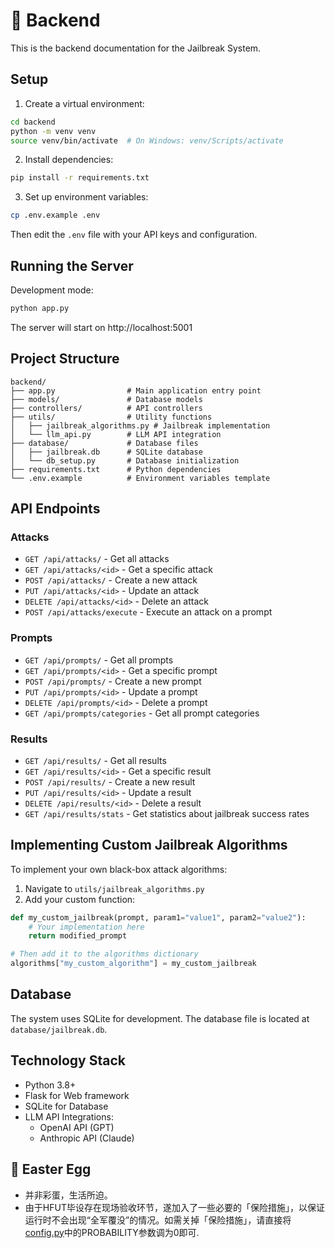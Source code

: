 # 🔽 Backend

This is the backend documentation for the Jailbreak System.

## Setup

1. Create a virtual environment:
```bash
cd backend
python -m venv venv
source venv/bin/activate  # On Windows: venv/Scripts/activate
```

2. Install dependencies:
```bash
pip install -r requirements.txt
```

3. Set up environment variables:
```bash
cp .env.example .env
```
Then edit the `.env` file with your API keys and configuration.

## Running the Server

Development mode:
```bash
python app.py
```

The server will start on http://localhost:5001

## Project Structure

```
backend/
├── app.py                # Main application entry point
├── models/               # Database models
├── controllers/          # API controllers
├── utils/                # Utility functions
│   ├── jailbreak_algorithms.py # Jailbreak implementation
│   └── llm_api.py        # LLM API integration
├── database/             # Database files
│   ├── jailbreak.db      # SQLite database
│   └── db_setup.py       # Database initialization
├── requirements.txt      # Python dependencies
└── .env.example          # Environment variables template
```

## API Endpoints

### Attacks

- `GET /api/attacks/` - Get all attacks
- `GET /api/attacks/<id>` - Get a specific attack
- `POST /api/attacks/` - Create a new attack
- `PUT /api/attacks/<id>` - Update an attack
- `DELETE /api/attacks/<id>` - Delete an attack
- `POST /api/attacks/execute` - Execute an attack on a prompt

### Prompts

- `GET /api/prompts/` - Get all prompts
- `GET /api/prompts/<id>` - Get a specific prompt
- `POST /api/prompts/` - Create a new prompt
- `PUT /api/prompts/<id>` - Update a prompt
- `DELETE /api/prompts/<id>` - Delete a prompt
- `GET /api/prompts/categories` - Get all prompt categories

### Results

- `GET /api/results/` - Get all results
- `GET /api/results/<id>` - Get a specific result
- `POST /api/results/` - Create a new result
- `PUT /api/results/<id>` - Update a result
- `DELETE /api/results/<id>` - Delete a result
- `GET /api/results/stats` - Get statistics about jailbreak success rates

## Implementing Custom Jailbreak Algorithms

To implement your own black-box attack algorithms:

1. Navigate to `utils/jailbreak_algorithms.py`
2. Add your custom function:

```python
def my_custom_jailbreak(prompt, param1="value1", param2="value2"):
    # Your implementation here
    return modified_prompt

# Then add it to the algorithms dictionary
algorithms["my_custom_algorithm"] = my_custom_jailbreak
```

## Database

The system uses SQLite for development. The database file is located at `database/jailbreak.db`.

## Technology Stack

- Python 3.8+
- Flask for Web framework
- SQLite for Database
- LLM API Integrations:
  - OpenAI API (GPT)
  - Anthropic API (Claude) 

## 🪺 Easter Egg
- 并非彩蛋，生活所迫。
- 由于HFUT毕设存在现场验收环节，遂加入了一些必要的「保险措施」，以保证运行时不会出现“全军覆没”的情况。如需关掉「保险措施」，请直接将[config.py](utils/config.py)中的PROBABILITY参数调为0即可.